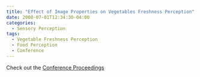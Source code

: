 ```yaml
---
title: "Effect of Image Properties on Vegetables Freshness Perception"
date: 2008-07-01T12:34:30-04:00
categories:
  - Sensory Perception
tags:
  - Vegetable Freshness Perception
  - Food Perception
  - Conference
---
```



Check out the [Conference Proceedings][URL] 

[URL]:   http://www.visionsociety.jp/vision/vol20-3/VISION200303.pdf